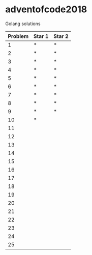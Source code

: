# adventofcode2018
Golang solutions

|Problem|Star 1|Star 2|
|-------|------|------|
|1| * | * |
|2| * | * |
|3| * | * |
|4| * | * |
|5| * | * |
|6| * | * |
|7| * | * |
|8| * | * |
|9| * | * |
|10| * |  |
|11|  |  |
|12|  |  |
|13|  |  |
|14|  |  |
|15|  |  |
|16|  |  |
|17|  |  |
|18|  |  |
|19|  |  |
|20|  |  |
|21|  |  |
|22|  |  |
|23|  |  |
|24|  |  |
|25|  |  |
